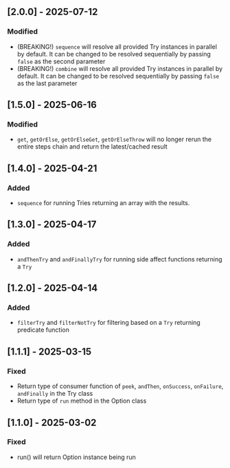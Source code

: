 ## [2.0.0] - 2025-07-12
### Modified
- (BREAKING!) `sequence` will resolve all provided Try instances in parallel by default. It can be changed to be resolved sequentially by passing `false` as the second parameter
- (BREAKING!) `combine` will resolve all provided Try instances in parallel by default. It can be changed to be resolved sequentially by passing `false` as the last parameter

## [1.5.0] - 2025-06-16
### Modified
- `get`, `getOrElse`, `getOrElseGet`, `getOrElseThrow` will no longer rerun the entire steps chain and return the latest/cached result

## [1.4.0] - 2025-04-21
### Added
- `sequence` for running Tries returning an array with the results.

## [1.3.0] - 2025-04-17
### Added
- `andThenTry` and `andFinallyTry` for running side affect functions returning a `Try`

## [1.2.0] - 2025-04-14
### Added
- `filterTry` and `filterNotTry` for filtering based on a `Try` returning predicate function

## [1.1.1] - 2025-03-15
### Fixed
- Return type of consumer function of `peek`, `andThen`, `onSuccess`, `onFailure`, `andFinally` in the Try class
- Return type of `run` method in the Option class

## [1.1.0] - 2025-03-02
### Fixed
- run() will return Option instance being run